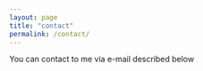 ```yaml
---
layout: page
title: "contact"
permalink: /contact/
---
```


You can contact to me via e-mail described below
